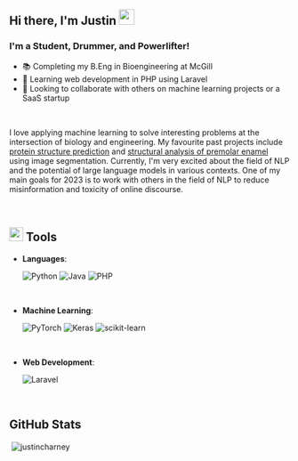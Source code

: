 ## Hi there, I'm Justin <img src="https://media.giphy.com/media/hvRJCLFzcasrR4ia7z/giphy.gif" width="28px" height="28px"> 

### I'm a Student, Drummer, and Powerlifter! 
- 📚 Completing my B.Eng in Bioengineering at McGill
- 🌱 Learning web development in PHP using Laravel
- 🤝 Looking to collaborate with others on machine learning projects or a SaaS startup

<br>

I love applying machine learning to solve interesting problems at the intersection of biology and engineering. My favourite past projects include [protein structure prediction] and [structural analysis of premolar enamel] using image segmentation. Currently, I'm very excited about the field of NLP and the potential of large language models in various contexts. One of my main goals for 2023 is to work with others in the field of NLP to reduce misinformation and toxicity of online discourse.

<br>

## <img src="https://media2.giphy.com/media/QssGEmpkyEOhBCb7e1/giphy.gif?cid=ecf05e47a0n3gi1bfqntqmob8g9aid1oyj2wr3ds3mg700bl&rid=giphy.gif" width ="25"><b> Tools</b>

<p align="center">

- **Languages**:
    
    ![Python](https://img.shields.io/badge/python-3670A0?style=for-the-badge&logo=python&logoColor=ffdd54)
    ![Java](https://img.shields.io/badge/java-%23ED8B00.svg?style=for-the-badge&logo=java&logoColor=white)
    ![PHP](https://img.shields.io/badge/php-%23777BB4.svg?style=for-the-badge&logo=php&logoColor=white)

<br>

- **Machine Learning**:
    
    ![PyTorch](https://img.shields.io/badge/PyTorch-%23EE4C2C.svg?style=for-the-badge&logo=PyTorch&logoColor=white)
    ![Keras](https://img.shields.io/badge/Keras-%23D00000.svg?style=for-the-badge&logo=Keras&logoColor=white)
    ![scikit-learn](https://img.shields.io/badge/scikit--learn-%23F7931E.svg?style=for-the-badge&logo=scikit-learn&logoColor=white)

<br>

- **Web Development**:
    
    ![Laravel](https://img.shields.io/badge/laravel-%23FF2D20.svg?style=for-the-badge&logo=laravel&logoColor=white)

</p>

<br>

## GitHub Stats

<p>&nbsp;<img align="center" src="https://github-readme-stats.vercel.app/api?username=justincharney&show_icons=true&locale=en" alt="justincharney" /></p>

<br>
<br>

[protein structure prediction]: https://github.com/justincharney/Python_Machine_Learning/blob/main/PSS_Prediction.ipynb
[structural analysis of premolar enamel]: https://github.com/justincharney/Python_Machine_Learning/blob/main/Crack_segment.ipynb
